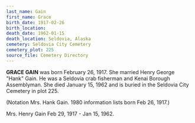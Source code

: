 ```yaml
---
last_name: Gain
first_name: Grace
birth_date: 1917-02-26
birth_location:
death_date: 1962-01-15
death_location: Seldovia, Alaska
cemetery: Seldovia City Cemetery
cemetery_plot: 225
source_file: Cemetery Directory
---
```

**GRACE GAIN** was born February 26, 1917.  She married Henry George "Hank" Gain. He was a Seldovia crab fisherman and Kenai Borough Assemblyman. She died January 15, 1962 and is buried in the Seldovia City Cemetery in plot 225. 

(Notation Mrs. Hank Gain. 1980 information lists born Feb 26, 1917.)

Mrs. Henry Gain
Feb 29, 1917 - Jan 15, 1962.
